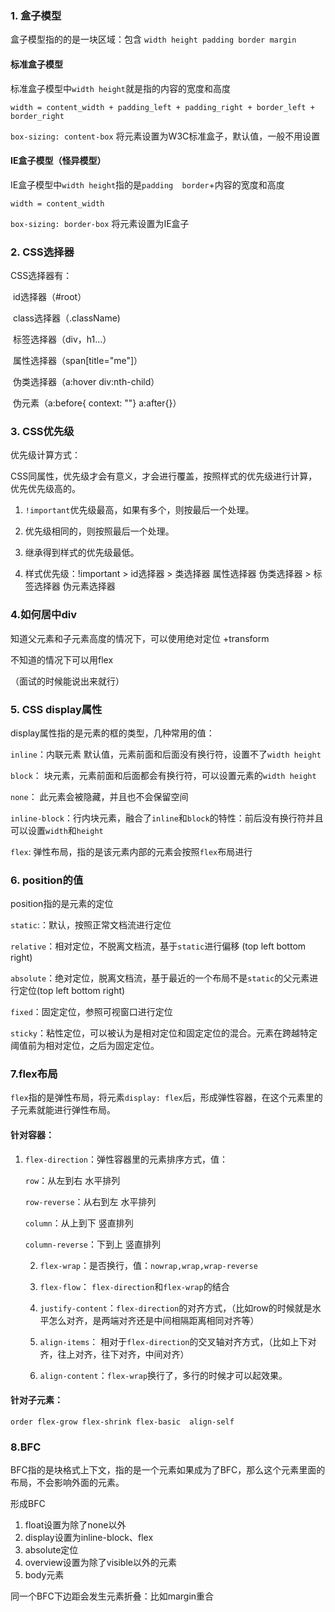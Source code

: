 ### 1. 盒子模型

盒子模型指的的是一块区域：包含 ```width height padding border margin```

#### 标准盒子模型

标准盒子模型中```width height```就是指的内容的宽度和高度

```width = content_width + padding_left + padding_right + border_left + border_right```

```box-sizing: content-box``` 将元素设置为W3C标准盒子，默认值，一般不用设置

#### IE盒子模型（怪异模型）

IE盒子模型中```width height```指的是```padding  border```+内容的宽度和高度

```width = content_width```

```box-sizing: border-box``` 将元素设置为IE盒子



### 2. CSS选择器

CSS选择器有：

​		id选择器（#root）

​		class选择器（.className)

​		标签选择器（div，h1...）

​		属性选择器（span[title="me"]）

​		伪类选择器（a:hover div:nth-child）

​		伪元素（a:before{ context: ""} a:after{}）



### 3. CSS优先级

优先级计算方式：

CSS同属性，优先级才会有意义，才会进行覆盖，按照样式的优先级进行计算，优先优先级高的。

1. ```!important```优先级最高，如果有多个，则按最后一个处理。

2. 优先级相同的，则按照最后一个处理。

3. 继承得到样式的优先级最低。

4. 样式优先级：!important > id选择器 > 类选择器 属性选择器 伪类选择器 > 标签选择器 伪元素选择器

   

### 4.如何居中div

知道父元素和子元素高度的情况下，可以使用绝对定位 +transform

不知道的情况下可以用flex

（面试的时候能说出来就行）

### 5. CSS display属性

display属性指的是元素的框的类型，几种常用的值：

```inline```：内联元素 默认值，元素前面和后面没有换行符，设置不了```width height```

```block```： 块元素，元素前面和后面都会有换行符，可以设置元素的```width height```

```none```： 此元素会被隐藏，并且也不会保留空间

```inline-block```：行内块元素，融合了```inline```和``block``的特性：前后没有换行符并且可以设置`width`和`height`

`flex`: 弹性布局，指的是该元素内部的元素会按照`flex`布局进行



### 6. position的值

position指的是元素的定位

`static`:：默认，按照正常文档流进行定位

`relative`：相对定位，不脱离文档流，基于`static`进行偏移 (top left bottom right)

`absolute`：绝对定位，脱离文档流，基于最近的一个布局不是`static`的父元素进行定位(top left bottom right)

`fixed`：固定定位，参照可视窗口进行定位

`sticky`：粘性定位，可以被认为是相对定位和固定定位的混合。元素在跨越特定阈值前为相对定位，之后为固定定位。



### 7.flex布局

`flex`指的是弹性布局，将元素`display: flex`后，形成弹性容器，在这个元素里的子元素就能进行弹性布局。

#### 针对容器：

  1. ```flex-direction```：弹性容器里的元素排序方式，值：

     `row`：从左到右 水平排列

     `row-reverse`：从右到左 水平排列

     `column`：从上到下 竖直排列

     `column-reverse`：下到上 竖直排列

		2.	```flex-wrap```：是否换行，值：`nowrap,wrap,wrap-reverse`
		
		3.	`flex-flow`： `flex-direction`和`flex-wrap`的结合
		
		4.	`justify-content`：`flex-direction`的对齐方式，（比如row的时候就是水平怎么对齐，是两端对齐还是中间相隔距离相同对齐等）
		
		5.	`align-items`： 相对于`flex-direction`的交叉轴对齐方式，（比如上下对齐，往上对齐，往下对齐，中间对齐）
		
		6.	`align-content`：`flex-wrap`换行了，多行的时候才可以起效果。

#### 针对子元素：

`order flex-grow flex-shrink flex-basic  align-self`



### 8.BFC

BFC指的是块格式上下文，指的是一个元素如果成为了BFC，那么这个元素里面的布局，不会影响外面的元素。



形成BFC

1. float设置为除了none以外
2. display设置为inline-block、flex
3. absolute定位
4. overview设置为除了visible以外的元素
5. body元素



同一个BFC下边距会发生元素折叠：比如margin重合